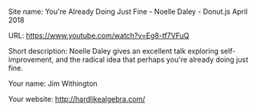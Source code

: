 Site name: You're Already Doing Just Fine - Noelle Daley - Donut.js April 2018

URL: https://www.youtube.com/watch?v=Eg8-tf7VFuQ

Short description: Noelle Daley gives an excellent talk exploring self-improvement, and the radical idea that perhaps you're already doing just fine. 

Your name:
Jim Withington

Your website:
http://hardlikealgebra.com/
